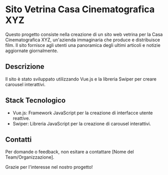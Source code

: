 # Sito Vetrina Casa Cinematografica XYZ

Questo progetto consiste nella creazione di un sito web vetrina per la Casa Cinematografica XYZ, un'azienda immaginaria che produce e distribuisce film. Il sito fornisce agli utenti una panoramica degli ultimi articoli e notizie aggiornate giornalmente.

## Descrizione

Il sito è stato sviluppato utilizzando Vue.js e la libreria Swiper per creare carousel interattivi.

## Stack Tecnologico

- Vue.js: Framework JavaScript per la creazione di interfacce utente reattive.
- Swiper: Libreria JavaScript per la creazione di carousel interattivi.

## Contatti

Per domande o feedback, non esitare a contattare [Nome del Team/Organizzazione].

Grazie per l'interesse nel nostro progetto!
